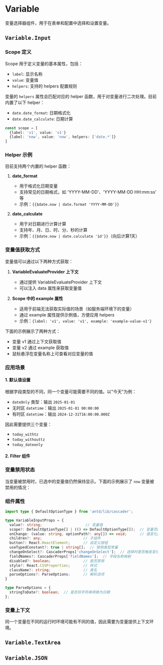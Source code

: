 # Variable

变量选择器组件，用于在表单和配置中选择和设置变量。

## `Variable.Input`

### Scope 定义

Scope 用于定义变量的基本属性，包括：
- `label`: 显示名称
- `value`: 变量值
- `helpers`: 支持的 helpers 配置规则

变量的 `helpers` 属性会匹配对应的 helper 函数，用于对变量进行二次处理。目前内置了以下 helper：
- `date.date_format`: 日期格式化
- `date.date_calculate`: 日期计算


```ts
const scope = [
  {label: 'v1', value: 'v1'}
  {label: 'now', value: 'now', helpers: ['date.*']}
]
```

<code src="./demos/scope.tsx"></code>

### Helper 示例

目前支持两个内置的 helper 函数：

1. **date_format**
   - 用于格式化日期变量
   - 支持常见的日期格式，如 'YYYY-MM-DD'、'YYYY-MM-DD HH:mm:ss' 等
   - 示例：`{{$date.now | date.format 'YYYY-MM-DD'}}`

2. **date_calculate**
   - 用于对日期进行计算计算
   - 支持年、月、日、时、分、秒的计算
   - 示例：`{{$date.now | date.calculate '1d'}}`（向后计算1天）

<code src="./demos/helper-demo.tsx"></code>

### 变量值获取方式

变量值可以通过以下两种方式获取：

1. **VariableEvaluateProvider 上下文**
   - 通过提供 VariableEvaluateProvider 上下文
   - 可以注入 data 属性来获取变量值

2. **Scope 中的 example 属性**
   - 适用于前端无法获取实际值的场景（如服务端环境下的变量）
   - 通过 example 属性提供示例值，方便应用 helpers
   - 示例：`{label: 'v1', value: 'v1', example: 'example-value-v1'}`

下面的示例展示了两种方式：
- 变量 v1 通过上下文获取值
- 变量 v2 通过 example 获取值
- 鼠标悬浮在变量名称上可查看对应变量的值

<code src="./demos/variable-value.tsx"></code>

### 应用场景

#### 1. 默认值设置
根据字段类型的不同，同一个变量可能需要不同的值。以"今天"为例：
- `dateOnly` 类型：输出 `2025-01-01`
- 无时区 `datetime`：输出 `2025-01-01 00:00:00`
- 有时区 `datetime`：输出 `2024-12-31T16:00:00.000Z`

因此需要提供三个变量：
- `today_withtz`
- `today_withouttz`
- `today_dateonly`

<code src="./demos/form-default-value.tsx"></code>

#### 2. Filter 组件
<code src="./demos/filter-demo.tsx"></code>

### 变量禁用状态
当变量被禁用时，已选中的变量值仍然保持显示。下面的示例展示了 `now` 变量被禁用的情况：

<code src="./demos/selected-and-disable.tsx"></code>

### 组件属性

```ts
import type { DefaultOptionType } from 'antd/lib/cascader';

type VariableInputProps = {
  value?: string;                    // 变量值
  scope?: DefaultOptionType[] | (() => DefaultOptionType[]);  // 变量范围
  onChange: (value: string, optionPath?: any[]) => void;      // 值变化回调
  children?: any;                   // 子组件
  button?: React.ReactElement;      // 自定义按钮
  useTypedConstant?: true | string[];  // 使用类型常量
  changeOnSelect?: CascaderProps['changeOnSelect'];  // 选择时是否触发变化
  fieldNames?: CascaderProps['fieldNames'];  // 字段名称映射
  disabled?: boolean;               // 是否禁用
  style?: React.CSSProperties;      // 样式
  className?: string;               // 类名
  parseOptions?: ParseOptions;      // 解析选项
}

type ParseOptions = {
  stringToDate?: boolean;  // 是否将字符串转换为日期
};
```


### 变量上下文

同一个变量在不同的运行时环境可能有不同的值，因此需要为变量提供上下文环境。

## `Variable.TextArea`

<code src="./demos/demo2.tsx"></code>

## `Variable.JSON`

<code src="./demos/demo3.tsx"></code>
